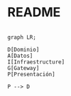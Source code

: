 # README

```mermaid

graph LR;

D[Dominio]
A[Datos]
I[Infraestructure]
G[Gateway]
P[Presentación]

P --> D

```
